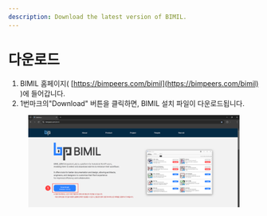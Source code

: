 ```yaml
---
description: Download the latest version of BIMIL.
---
```


# 다운로드

1. BIMIL 홈페이지( [https://bimpeers.com/bimil](https://bimpeers.com/bimil) )에 들어갑니다.
2. 1번마크의"Download" 버튼을 클릭하면, BIMIL 설치 파일이 다운로드됩니다.

<figure><img src="../.gitbook/assets/Download BIMIL Manager.png" alt=""><figcaption></figcaption></figure>
